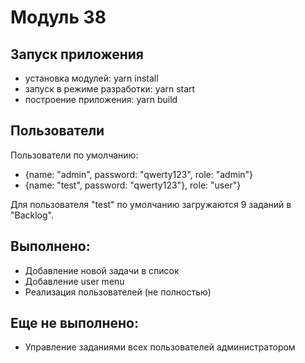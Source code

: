 # Модуль 38

## Запуск приложения
- установка модулей: yarn install
- запуск в режиме разработки: yarn start
- построение приложения: yarn build
## Пользователи
Пользователи по умолчанию:
- {name: "admin", password: "qwerty123", role: "admin"}
- {name: "test", password: "qwerty123"}, role: "user"}

Для пользователя "test" по умолчанию загружаются 9 заданий в "Backlog".

## Выполнено:
- Добавление новой задачи в список
- Добавление user menu
- Реализация пользователей (не полностью)

## Еще не выполнено:
- Управление заданиями всех пользователей администратором

